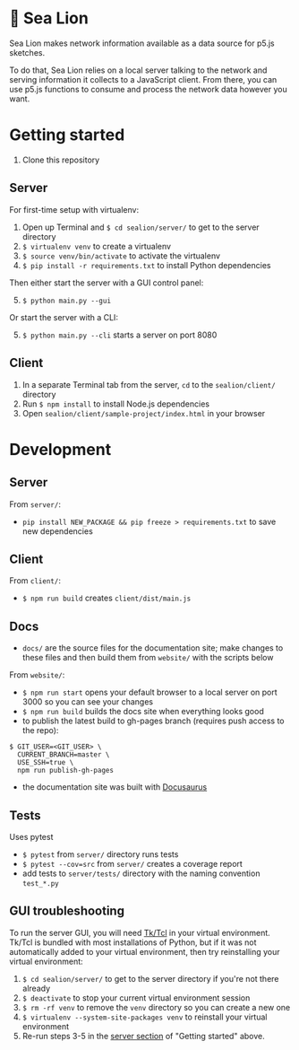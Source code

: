 # 🌊 Sea Lion

Sea Lion makes network information available as a data source for p5.js sketches.

To do that, Sea Lion relies on a local server talking to the network and serving information it collects to a JavaScript client. From there, you can use p5.js functions to consume and process the network data however you want.

# Getting started

1. Clone this repository

## Server

For first-time setup with virtualenv:

1. Open up Terminal and `$ cd sealion/server/` to get to the server directory
2. `$ virtualenv venv` to create a virtualenv
3. `$ source venv/bin/activate` to activate the virtualenv
4. `$ pip install -r requirements.txt` to install Python dependencies

Then either start the server with a GUI control panel:

5. `$ python main.py --gui`

Or start the server with a CLI:

5. `$ python main.py --cli` starts a server on port 8080

## Client

1. In a separate Terminal tab from the server, `cd` to the `sealion/client/` directory
2. Run `$ npm install` to install Node.js dependencies
3. Open `sealion/client/sample-project/index.html` in your browser

# Development

## Server

From `server/`:

- `pip install NEW_PACKAGE && pip freeze > requirements.txt` to save new dependencies

## Client

From `client/`:

- `$ npm run build` creates `client/dist/main.js`

## Docs

- `docs/` are the source files for the documentation site; make changes to these files and then build them from `website/` with the scripts below

From `website/`:

- `$ npm run start` opens your default browser to a local server on port 3000 so you can see your changes
- `$ npm run build` builds the docs site when everything looks good
- to publish the latest build to gh-pages branch (requires push access to the repo):

```
$ GIT_USER=<GIT_USER> \
  CURRENT_BRANCH=master \
  USE_SSH=true \
  npm run publish-gh-pages
```

- the documentation site was built with [Docusaurus](https://docusaurus.io)

## Tests

Uses pytest

- `$ pytest` from `server/` directory runs tests
- `$ pytest --cov=src` from `server/` creates a coverage report
- add tests to `server/tests/` directory with the naming convention `test_*.py`

## GUI troubleshooting

To run the server GUI, you will need [Tk/Tcl](http://www.tcl.tk/) in your virtual environment. Tk/Tcl is bundled with most installations of Python, but if it was not automatically added to your virtual environment, then try reinstalling your virtual environment:

1. `$ cd sealion/server/` to get to the server directory if you're not there already
1. `$ deactivate` to stop your current virtual environment session
1. `$ rm -rf venv` to remove the `venv` directory so you can create a new one
1. `$ virtualenv --system-site-packages venv` to reinstall your virtual environment
1. Re-run steps 3-5 in the [server section](https://github.com/kaganjd/sealion#server) of "Getting started" above.
